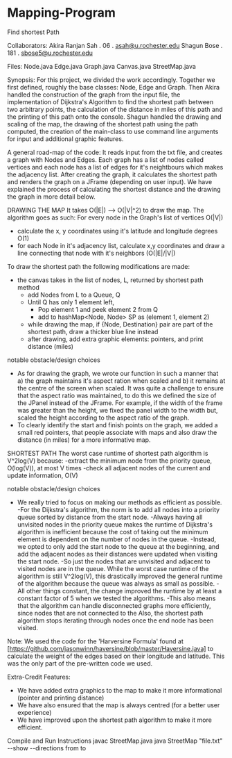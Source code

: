 # Mapping-Program
Find shortest Path 

Collaborators:
Akira Ranjan Sah . 06 . asah@u.rochester.edu
Shagun Bose . 181 . sbose5@u.rochester.edu

Files:
Node.java
Edge.java
Graph.java
Canvas.java
StreetMap.java

Synopsis:
For this project, we divided the work accordingly. Together we first defined, roughly the base classes: Node, Edge and Graph. Then Akira handled the construction of the graph from the input file, the implementation of Dijkstra's Algorithm to find the shortest path between two arbitrary points, the calculation of the distance in miles of this path and the printing of this path onto the console. Shagun handled the drawing and scaling of the map, the drawing of the shortest path using the path computed, the creation of the main-class to use command line arguments for input and additional graphic features. 

A general road-map of the code: It reads input from the txt file, and creates a graph with Nodes and Edges. Each graph has a list of nodes called vertices and each node has a list of edges for it's neightbours which makes the adjacency list. After creating the graph, it calculates the shortest path and renders the graph on a JFrame (depending on user input). We have explained the process of calculating the shortest distance and the drawing the graph in more detail below. 

DRAWING THE MAP
It takes O(|E|) --> O(|V|^2) to draw the map. The algorithm goes as such: 
For every node in the Graph's list of vertices O(|V|)
- calculate the x, y coordinates using it's latitude and longitude degrees O(1)
- for each Node in it's adjacency list, calculate x,y coordinates and draw a line connecting that node with it's neighbors (O(|E|/|V|)

To draw the shortest path the following modifications are made:
- the canvas takes in the list of nodes, L, returned by shortest path method
	- add Nodes from L to a Queue, Q
	- Until Q has only 1 element left, 
		- Pop element 1 and peek element 2 from Q
		- add to hashMap<Node, Node> SP as (element 1, element 2)
	- while drawing the map, if {Node, Destination} pair are part of the shortest path, draw a thicker blue line instead
	- after drawing, add extra graphic elements: pointers, and print distance (miles)

notable obstacle/design choices
- As for drawing the graph, we wrote our function in such a manner that a) the graph maintains it's aspect ration when scaled and b) it remains at the centre of the screen when scaled. It was quite a challenge to ensure that the aspect ratio was maintained, to do this we defined the size of the JPanel instead of the JFrame. For example, if the width of the frame was greater than the height, we fixed the panel width to the width but, scaled the height according to the aspect ratio of the graph.
- To clearly identify the start and finish points on the graph, we added a small red pointers, that people associate with maps and also draw the distance (in miles) for a more informative map. 

SHORTEST PATH
The worst case runtime of shortest path algorithm is V^2log(V) because:
-extract the minimum node from the priority queue, O(log(V)), at most V times
-check all adjacent nodes of the current and update information, O(V)

notable obstacle/design choices
- We really tried to focus on making our methods as efficient as possible. 
	-For the Dijkstra's algorithm, the norm is to add all nodes into a priority queue sorted by distance from the start node.
		-Always having all unvisited nodes in the priority queue makes the runtime of Dijkstra's algorithm is inefficient because the cost of 		taking out the minimum element is dependent on the number of nodes in the queue. 
	-Instead, we opted to only add the start node to the queue at the beginning, and add the adjacent nodes as their distances were updated when visiting the start node. 
	-So just the nodes that are unvisited and adjacent to visited nodes are in the queue. While the worst case runtime of the algorithm is still V^2log(V), this drastically improved the general runtime of the algorithm because the queue was always as small as possible. 
	-All other things constant, the change improved the runtime by at least a constant factor of 5 when we tested the algorithms. 
	-This also means that the algorithm can handle disconnected graphs more efficiently, since nodes that are not connected to the Also, the shortest path algorithm stops iterating through nodes once the end node has been visited.

Note: We used the code for the 'Harversine Formula' found at [https://github.com/jasonwinn/haversine/blob/master/Haversine.java] to calculate the weight of the edges based on their longitude and latitude. This was the only part of the pre-written code we used.

Extra-Credit Features: 
- We have added extra graphics to the map to make it more informational (pointer and printing distance)
- We have also ensured that the map is always centred (for a better user experience)
- We have improved upon the shortest path algorithm to make it more efficient.

Compile and Run Instructions
javac StreetMap.java
java StreetMap "file.txt" --show --directions from to
